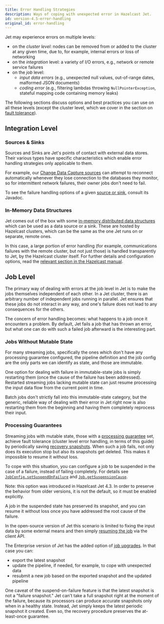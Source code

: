```yaml
---
title: Error Handling Strategies
description: Ways of coping with unexpected error in Hazelcast Jet.
id: version-4.5-error-handling
original_id: error-handling
---
```


Jet may experience errors on multiple levels:

* on the *cluster level*: nodes can be removed from or added to the
  cluster at any given time, due to, for example, internal errors or
  loss of networking
* on the *integration* level: a variety of I/O errors, e.g., network or
  remote service failures
* on the *job* level:
  * *input data errors* (e.g., unexpected null values, out-of-range
    dates, malformed JSON documents)
  * *coding error* (e.g., filtering lambdas throwing
    `NullPointerException`, stateful mapping code containing memory
    leaks)

The following sections discuss options and best practices you can use on
all these levels (except the cluster level, which we cover in the
section on [fault tolerance](../architecture/fault-tolerance)).

## Integration Level

### Sources & Sinks

Sources and Sinks are Jet's points of contact with external data stores.
Their various types have specific characteristics which enable error
handling strategies only applicable to them.

For example, our [Change Data Capture
sources](sources-sinks#change-data-capture-cdc) can attempt to reconnect
automatically whenever they lose connection to the databases they
monitor, so for intermittent network failures, their owner jobs don't
need to fail.

To see the failure handling options of a given [source or
sink](sources-sinks), consult its Javadoc.

### In-Memory Data Structures

Jet comes out of the box with some [in-memory distributed data
structures](data-structures) which can be used as a data source or a
sink. These are hosted by Hazelcast clusters, which can be the same as
the one Jet runs on or separate, remote ones.

In this case, a large portion of error handling (for example,
communications failures with the remote cluster, but not just those) is
handled transparently to Jet, by the Hazelcast cluster itself. For
further details and configuration options, read the [relevant section in
the Hazelcast
manual](https://docs.hazelcast.org/docs/latest/manual/html-single/#handling-failures).

## Job Level

The primary way of dealing with errors at the job level in Jet is to
make the jobs themselves independent of each other. In a Jet cluster,
there is an arbitrary number of independent jobs running in parallel.
Jet ensures that these jobs do not interact in any way, and one's
failure does not lead to any consequences for the others.

The concern of error handling becomes: what happens to a job once it
encounters a problem. By default, Jet fails a job that has thrown an
error, but what one can do with such a failed job afterward is the
interesting part.

### Jobs Without Mutable State

For many streaming jobs, specifically the ones which don't have any
processing guarantee configured, the pipeline definition and the job
config are the only parts we can identify as state, and those are
immutable.

One option for dealing with failure in immutable-state jobs is simply
restarting them (once the cause of the failure has been addressed).
Restarted streaming jobs lacking mutable state can just resume
processing the input data flow from the current point in time.

Batch jobs don't strictly fall into this immutable-state category, but
the generic, reliable way of dealing with their error in Jet right now
is also restarting them from the beginning and having them completely
reprocess their input.

### Processing Guarantees

Streaming jobs with mutable state, those with a [processing
guarantee](../architecture/fault-tolerance#processing-guarantee-is-a-shared-concern)
set, achieve fault tolerance (cluster level error handling, in terms
of this guide) by periodically saving [recovery
snapshots](../architecture/fault-tolerance#distributed-snapshot). When
such a job fails, not only does its execution stop but also its
snapshots get deleted. This makes it impossible to resume it without
loss.

To cope with this situation, you can configure a job to be suspended in
the case of a failure, instead of failing completely. For details see
[`JobConfig.setSuspendOnFailure`](/javadoc/4.5/com/hazelcast/jet/config/JobConfig.html#setSuspendOnFailure(boolean))
and
[`Job.getSuspensionCause`](/javadoc/4.5/com/hazelcast/jet/Job.html#getSuspensionCause()).

Note: this option was introduced in Hazelcast Jet 4.3. In order to
preserve the behavior from older versions, it is not the default, so it
must be enabled explicitly.

A job in the suspended state has preserved its snapshot, and you can
resume it without loss once you have addressed the root cause of the
failure.

In the open-source version of Jet this scenario is limited to fixing the
input data by some external means and then simply [resuming the
job](../operations/job-management#restarting) via the client API.

The Enterprise version of Jet  has the added option of [job
upgrades](../enterprise/job-update). In that case you can:

* export the latest snapshot
* update the pipeline, if needed, for example, to cope with unexpected
  data
* resubmit a new job based on the exported snapshot and the updated
  pipeline

One caveat of the suspend-on-failure feature is that the latest snapshot
is not a "failure snapshot." Jet can't take a full snapshot right at the
moment of the failure, because its processors can produce accurate
snapshots only when in a healthy state. Instead, Jet simply keeps the
latest periodic snapshot it created. Even so, the recovery procedure
preserves the at-least-once guarantee.
